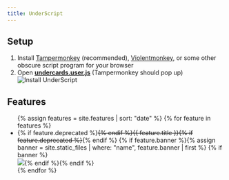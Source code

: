 ```yaml
---
title: UnderScript
---
```


## Setup ##

1. Install [Tampermonkey](https://tampermonkey.net/) (recommended), [Violentmonkey](https://violentmonkey.github.io/), or some other obscure script program for your browser
2. Open **[undercards.user.js](/undercards.user.js)** (Tampermonkey should pop up)<br>![Install UnderScript](/assets/features/installscript.png)

## Features ##

<ul>
{% assign features = site.features | sort: "date" %}
{% for feature in features %}
  <li>
    {% if feature.deprecated %}<del>{% endif %}{{ feature.title }}{% if feature.deprecated %}</del>{% endif %}
    {% if feature.banner %}{% assign banner = site.static_files | where: "name", feature.banner | first %}
    {% if banner %}<br><img src="{{banner.path}}">{% endif %}{% endif %}
  </li>
{% endfor %}
</ul>
